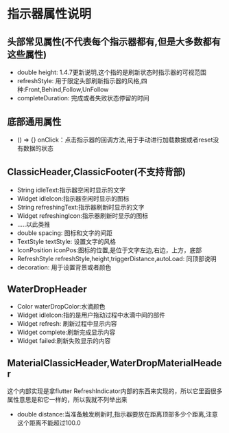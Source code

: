 # 指示器属性说明

## 头部常见属性(不代表每个指示器都有,但是大多数都有这些属性)
* double  height: 1.4.7更新说明,这个指的是刷新状态时指示器的可视范围
* refreshStyle: 用于限定头部刷新指示器的风格,四种:Front,Behind,Follow,UnFollow
* completeDuration: 完成或者失败状态停留的时间


## 底部通用属性
* () => {} onClick：点击指示器的回调方法,用于手动进行加载数据或者reset没有数据的状态


## ClassicHeader,ClassicFooter(不支持背部)
* String idleText:指示器空闲时显示的文字
* Widget idleIcon:指示器空闲时显示的图标
* String  refreshingText:指示器刷新时显示的文字
* Widget  refreshingIcon:指示器刷新时显示的图标
* .....以此类推
* double spacing: 图标和文字的间距
* TextStyle textStyle: 设置文字的风格
* IconPosition iconPos:图标的位置,是位于文字左边,右边，上方，底部
* RefreshStyle refreshStyle,height,triggerDistance,autoLoad: 同顶部说明
* decoration: 用于设置背景或者颜色


## WaterDropHeader
* Color waterDropColor:水滴颜色
* Widget idleIcon:指的是用户拖动过程中水滴中间的部件
* Widget refresh: 刷新过程中显示内容
* Widget complete:刷新完成显示内容
* Widget failed:刷新失败显示的内容

## MaterialClassicHeader,WaterDropMaterialHeader
这个内部实现是拿flutter RefreshIndicator内部的东西来实现的，所以它里面很多属性意思是和它一样的，所以我就不列举出来
* double distance:当准备触发刷新时,指示器要放在距离顶部多少个距离,注意这个距离不能超过100.0
